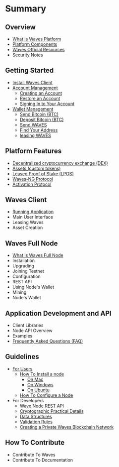 # Summary

## Overview

* [What is Waves Platform](README.md)
* [Platform Components](platform-components.md)
* [Waves Official Resources ](waves-official-resources.md)
* [Security Notes](security-notes.md)

## Getting Started

* [Install Waves Client](waves-client/install-waves-client.md)
* [Account Management](waves-client/account-management.md)
  * [Creating an Account](waves-client/account-management/creating-an-account.md)
  * [Restore an Account](waves-client/account-management/restore-an-account.md)
  * [Signing In to Your Account](waves-client/account-management/signing-in-to-your-account.md)
* [Wallet Management](waves-client/wallet-management.md)
  * [Send Bitcoin \(BTC\)](waves-client/send-bitcoin-btc.md)
  * [Deposit Bitcoin \(BTC\)](waves-client/deposit-bitcoin-btc.md)
  * [Send WAVES](waves-client/send-waves.md)
  * [Find Your Address](waves-client/find-your-address.md)
  * [leasing WAVES](waves-client/leasing-waves.md)

## Platform Features

* [Decentralized cryptocurrency exchange \(DEX\)](decentralized-cryptocurrency-exchange-dex.md)
* [Assets \(custom tokens\)](assets-custom-tokens.md)
* [Leased Proof of Stake \(LPOS\)](leased-proof-of-stake-lpos.md)
* [Waves-NG Protocol](waves-ng-protocol.md)
* [Activation Protocol](activation-protocol.md)

## Waves Client

* [Running Application](waves-client/running-application.md)
* Main User Interface
* Leasing Waves
* Asset Creation

## Waves Full Node

* [What is Waves Full Node ](waves-full-node/what-is-a-full-node.md)
* Installation
* Upgrading
* Joining Testnet
* Configuration
* REST API
* Using Node's Wallet
* Mining
* Node's Wallet

## Application Development and API

* Client Libraries
* Node API Overview
* Examples
* [Frequently Asked Questions \(FAQ\)](application-development-and-api/frequently-asked-questions-faq.md)

## Guidelines

* [For Users](guidelines/for-users.md)
  * [How To Install a node](guidelines/how-to-install-a-node.md)
    * [On Mac](guidelines/how-to-install-a-node/on-mac.md)
    * [On Windows](guidelines/how-to-install-a-node/on-windows.md)
    * [On Ubuntu](guidelines/how-to-install-a-node/on-ubuntu.md)
  * [How To Configure a Node](guidelines/how-to-configure-a-node.md)
* For Developers
  * [Wave Node REST API](guidelines/wave-node-rest-api.md)
  * [Cryptographic Practical Details](guidelines/cryptographic-practical-details.md)
  * [Data Structures](guidelines/data-structures.md)
  * [Validation Rules](guidelines/validation-rules.md)
  * [Creating a Private Waves Blockchain Network](guidelines/creating-a-private-waves-blockchain-network.md)

## How To Contribute

* Contribute To Waves
* Contribute To Documentation

